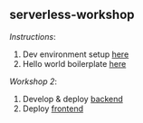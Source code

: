 ## serverless-workshop

*Instructions*:

1. Dev environment setup [here](https://github.com/sejalvaidya/serverless-workshop/blob/master/setup.md)
2. Hello world boilerplate [here](https://github.com/sejalvaidya/serverless-workshop/blob/master/hello_world.md)

*Workshop 2*:
1. Develop & deploy [backend](https://github.com/sejalvaidya/serverless-workshop/blob/master/workshop2/backend)
2. Deploy [frontend](https://github.com/sejalvaidya/serverless-workshop/blob/master/workshop2/frontend)
